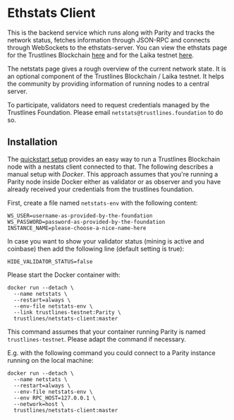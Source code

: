 # Ethstats Client

This is the backend service which runs along with Parity and tracks the
network status, fetches information through JSON-RPC and connects through
WebSockets to the ethstats-server. You can view the ethstats page for the
Trustlines Blockchain [here](https://netstats.tlbc.trustlines.foundation/) and for the
Laika testnet [here](https://netstats.laika.trustlines.foundation/).

The netstats page gives a rough overview of the current network state.
It is an optional component of the Trustlines Blockchain / Laika testnet.
It helps the community by providing information of running nodes to a central server.

To participate, validators need to request credentials managed by the Trustlines Foundation.
Please email `netstats@trustlines.foundation` to do so.

## Installation

The [quickstart
setup](https://github.com/trustlines-protocol/blockchain#setup-with-the-quickstart-script)
provides an easy way to run a Trustlines Blockchain node with a nestats client
connected to that. The following describes a manual setup with _Docker_. This
approach assumes that you're running a Parity node inside Docker either as
validator or as observer and you have already received your credentials from the
trustlines foundation.

First, create a file named `netstats-env` with the following content:

```
WS_USER=username-as-provided-by-the-foundation
WS_PASSWORD=password-as-provided-by-the-foundation
INSTANCE_NAME=please-choose-a-nice-name-here
```

In case you want to show your validator status (mining is active and coinbase)
then add the following line (default setting is true):

```
HIDE_VALIDATOR_STATUS=false
```

Please start the Docker container with:

```
docker run --detach \
  --name netstats \
  --restart=always \
  --env-file netstats-env \
  --link trustlines-testnet:Parity \
  trustlines/netstats-client:master
```

This command assumes that your container running Parity is named
`trustlines-testnet`. Please adapt the command if necessary.

E.g. with the following command you could connect to a Parity instance running
on the local machine:

```
docker run --detach \
  --name netstats \
  --restart=always \
  --env-file netstats-env \
  --env RPC_HOST=127.0.0.1 \
  --network=host \
  trustlines/netstats-client:master
```
